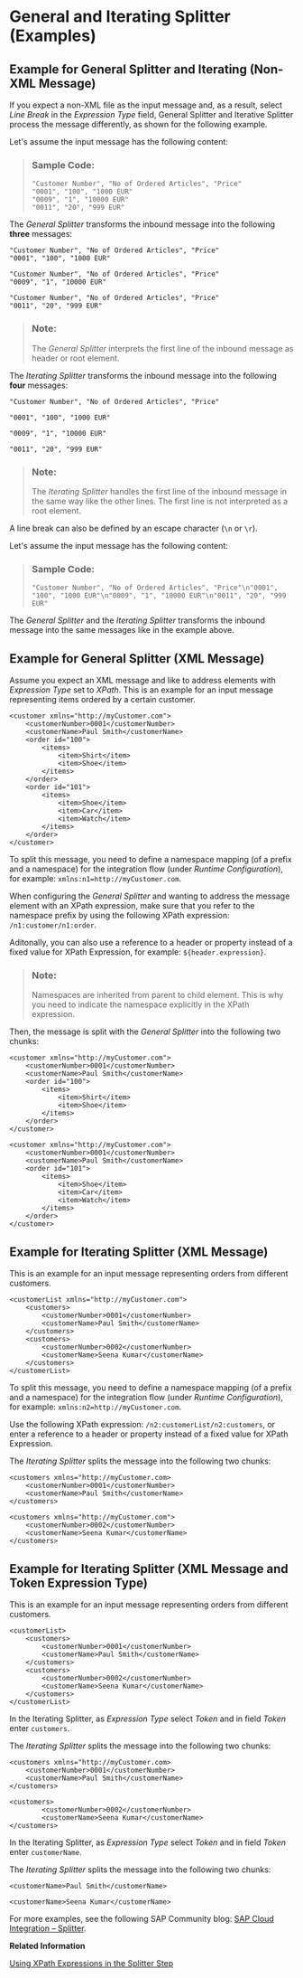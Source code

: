 <!-- loio698e594132b144178a4eb4795316947a -->

# General and Iterating Splitter \(Examples\)



<a name="loio698e594132b144178a4eb4795316947a__SplitterExamplesLineBreak"/>

## Example for General Splitter and Iterating \(Non-XML Message\)

If you expect a non-XML file as the input message and, as a result, select *Line Break* in the *Expression Type* field, General Splitter and Iterative Splitter process the message differently, as shown for the following example.

Let's assume the input message has the following content:

> ### Sample Code:  
> ```
> "Customer Number", "No of Ordered Articles", "Price"
> "0001", "100", "1000 EUR"
> "0009", "1", "10000 EUR"
> "0011", "20", "999 EUR"
> ```

The *General Splitter* transforms the inbound message into the following **three** messages:

```
"Customer Number", "No of Ordered Articles", "Price"
"0001", "100", "1000 EUR"

```

```
"Customer Number", "No of Ordered Articles", "Price"
"0009", "1", "10000 EUR"

```

```
"Customer Number", "No of Ordered Articles", "Price"
"0011", "20", "999 EUR"
```

> ### Note:  
> The *General Splitter* interprets the first line of the inbound message as header or root element.

The *Iterating Splitter* transforms the inbound message into the following **four** messages:

```
"Customer Number", "No of Ordered Articles", "Price"

```

```
"0001", "100", "1000 EUR"

```

```
"0009", "1", "10000 EUR"

```

```
"0011", "20", "999 EUR"
```

> ### Note:  
> The *Iterating Splitter* handles the first line of the inbound message in the same way like the other lines. The first line is not interpreted as a root element.

A line break can also be defined by an escape character \(`\n` or `\r`\).

Let's assume the input message has the following content:

> ### Sample Code:  
> ```
> "Customer Number", "No of Ordered Articles", "Price"\n"0001", "100", "1000 EUR"\n"0009", "1", "10000 EUR"\n"0011", "20", "999 EUR"
> ```

The *General Splitter* and the *Iterating Splitter* transforms the inbound message into the same messages like in the example above.



<a name="loio698e594132b144178a4eb4795316947a__SplitterExamplesXPathGeneralSplitter"/>

## Example for General Splitter \(XML Message\)

Assume you expect an XML message and like to address elements with *Expression Type* set to *XPath*. This is an example for an input message representing items ordered by a certain customer.

```
<customer xmlns="http://myCustomer.com">
    <customerNumber>0001</customerNumber>
    <customerName>Paul Smith</customerName>
    <order id="100">
        <items>
            <item>Shirt</item>
            <item>Shoe</item>
        </items>
    </order>                             
    <order id="101">
        <items>
            <item>Shoe</item>
            <item>Car</item>
            <item>Watch</item>
        </items>
    </order>             
</customer>

```

To split this message, you need to define a namespace mapping \(of a prefix and a namespace\) for the integration flow \(under *Runtime Configuration*\), for example: `xmlns:n1=http://myCustomer.com`.

When configuring the *General Splitter* and wanting to address the message element with an XPath expression, make sure that you refer to the namespace prefix by using the following XPath expression: `/n1:customer/n1:order`.

Aditonally, you can also use a reference to a header or property instead of a fixed value for XPath Expression, for example: `${header.expression}`.

> ### Note:  
> Namespaces are inherited from parent to child element. This is why you need to indicate the namespace explicitly in the XPath expression.

Then, the message is split with the *General Splitter* into the following two chunks:

```
<customer xmlns="http://myCustomer.com">
    <customerNumber>0001</customerNumber>
    <customerName>Paul Smith</customerName>
    <order id="100">
        <items>
            <item>Shirt</item>
            <item>Shoe</item>
        </items>
    </order>             
</customer>

```

```
<customer xmlns="http://myCustomer.com">
    <customerNumber>0001</customerNumber>
    <customerName>Paul Smith</customerName>           
    <order id="101">
        <items>
            <item>Shoe</item>
            <item>Car</item>
            <item>Watch</item>
        </items>
    </order>             
</customer>

```



<a name="loio698e594132b144178a4eb4795316947a__section_xjh_cbm_v1b"/>

## Example for Iterating Splitter \(XML Message\)

This is an example for an input message representing orders from different customers.

```
<customerList xmlns="http://myCustomer.com">
    <customers>
        <customerNumber>0001</customerNumber>
        <customerName>Paul Smith</customerName>
	</customers>
    <customers>
        <customerNumber>0002</customerNumber>
        <customerName>Seena Kumar</customerName>
    </customers>
</customerList>
```

To split this message, you need to define a namespace mapping \(of a prefix and a namespace\) for the integration flow \(under *Runtime Configuration*\), for example: `xmlns:n2=http://myCustomer.com`.

Use the following XPath expression: `/n2:customerList/n2:customers`, or enter a reference to a header or property instead of a fixed value for XPath Expression.

The *Iterating Splitter* splits the message into the following two chunks:

```
<customers xmlns="http://myCustomer.com>
    <customerNumber>0001</customerNumber>
    <customerName>Paul Smith</customerName>
</customers>

```

```
<customers xmlns="http://myCustomer.com">
    <customerNumber>0002</customerNumber>
    <customerName>Seena Kumar</customerName>
</customers>

```



<a name="loio698e594132b144178a4eb4795316947a__section_wvw_22y_2mb"/>

## Example for Iterating Splitter \(XML Message and Token Expression Type\)

This is an example for an input message representing orders from different customers.

```
<customerList>
    <customers>
        <customerNumber>0001</customerNumber>
        <customerName>Paul Smith</customerName>
	</customers>
    <customers>
        <customerNumber>0002</customerNumber>
        <customerName>Seena Kumar</customerName>
    </customers>
</customerList>
```

In the Iterating Splitter, as *Expression Type* select *Token* and in field *Token* enter `customers`.

The *Iterating Splitter* splits the message into the following two chunks:

```
<customers xmlns="http://myCustomer.com>
    <customerNumber>0001</customerNumber>
    <customerName>Paul Smith</customerName>
</customers>

```

```
<customers>
        <customerNumber>0002</customerNumber>
        <customerName>Seena Kumar</customerName>
</customers>
```

In the Iterating Splitter, as *Expression Type* select *Token* and in field *Token* enter `customerName`.

The *Iterating Splitter* splits the message into the following two chunks:

```
<customerName>Paul Smith</customerName>
```

```
<customerName>Seena Kumar</customerName>
```



For more examples, see the following SAP Community blog: [SAP Cloud Integration – Splitter](https://blogs.sap.com/2019/11/08/sap-cloud-platform-integration-splitter/).

**Related Information**  


[Using XPath Expressions in the Splitter Step](using-xpath-expressions-in-the-splitter-step-c6e63f1.md "")


